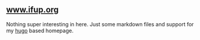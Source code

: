 ## www.ifup.org

Nothing super interesting in here. Just some markdown files and support for my
[hugo][hugo] based homepage.

[hugo]: https://github.com/spf13/hugo

